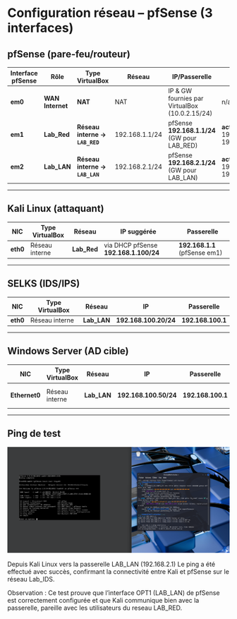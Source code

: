 # Configuration réseau – pfSense (3 interfaces)

## pfSense (pare‑feu/routeur)

| Interface pfSense | Rôle | Type VirtualBox | Réseau | IP/Passerelle | DHCP |
|---|---|---|---|---|---|
| **em0** | **WAN Internet** | **NAT** | NAT | IP & GW fournies par VirtualBox (10.0.2.15/24) | n/a |
| **em1** | **Lab_Red** | **Réseau interne → `LAB_RED`** | 192.168.1.1/24 | pfSense **192.168.1.1/24** (GW pour LAB_RED) | **activé** ( 192.168.1.100–199 ) |
| **em2** | **Lab_LAN** | **Réseau interne → `LAB_LAN`** | 192.168.2.1/24  | pfSense **192.168.2.1/24** (GW pour LAB_LAN) | **activé** ( 192.168.2.100–199 ) |



---

## Kali Linux (attaquant)

| NIC | Type VirtualBox | Réseau | IP suggérée | Passerelle |
|---|---|---|---|---|
| **eth0** | Réseau interne | **Lab_Red** | via DHCP pfSense  **192.168.1.100/24** | **192.168.1.1** (pfSense em1) |

---

## SELKS (IDS/IPS)

| NIC | Type VirtualBox | Réseau | IP | Passerelle |
|---|---|---|---|---|
| **eth0** | Réseau interne | **Lab_LAN** | **192.168.100.20/24** | **192.168.100.1** |


---

## Windows Server (AD cible)

| NIC | Type VirtualBox | Réseau | IP | Passerelle | DNS |
|---|---|---|---|---|---|
| **Ethernet0** | Réseau interne | **Lab_LAN** | **192.168.100.50/24** | **192.168.100.1** | **192.168.100.1** (ou l’IP du DC plus tard) |


---

## Ping de test
![Schéma du laboratoire](ping.png)

Depuis Kali Linux vers la passerelle LAB_LAN (192.168.2.1)
Le ping a été effectué avec succès, confirmant la connectivité entre Kali et pfSense sur le réseau Lab_IDS.

Observation :
Ce test prouve que l’interface OPT1 (LAB_LAN) de pfSense est correctement configurée et que Kali communique bien avec la passerelle, pareille avec les utilisateurs du reseau LAB_RED.

